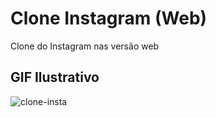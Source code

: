 # Clone Instagram (Web)
Clone do Instagram nas versão web

## GIF Ilustrativo
![clone-insta](https://user-images.githubusercontent.com/40447101/87213268-27965e80-c2fa-11ea-9666-cccbd09be959.gif)
